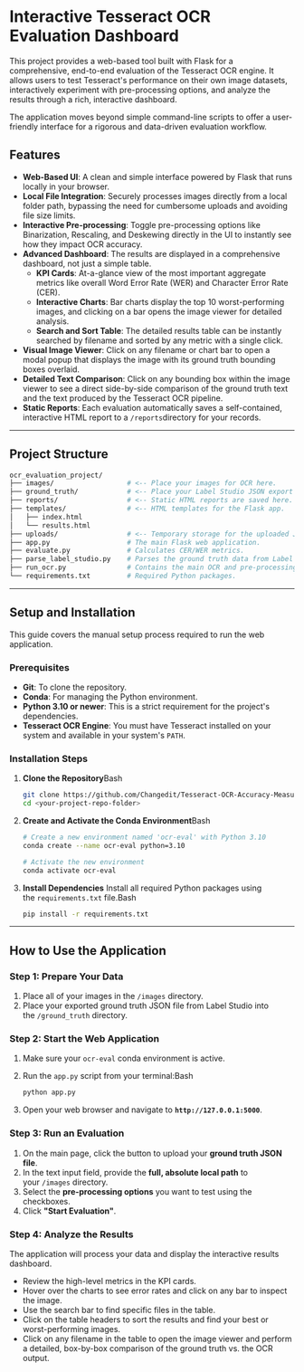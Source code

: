 # Interactive Tesseract OCR Evaluation Dashboard

This project provides a web-based tool built with Flask for a comprehensive, end-to-end evaluation of the Tesseract OCR engine. It allows users to test Tesseract's performance on their own image datasets, interactively experiment with pre-processing options, and analyze the results through a rich, interactive dashboard.

The application moves beyond simple command-line scripts to offer a user-friendly interface for a rigorous and data-driven evaluation workflow.

## Features

- **Web-Based UI**: A clean and simple interface powered by Flask that runs locally in your browser.
- **Local File Integration**: Securely processes images directly from a local folder path, bypassing the need for cumbersome uploads and avoiding file size limits.
- **Interactive Pre-processing**: Toggle pre-processing options like Binarization, Rescaling, and Deskewing directly in the UI to instantly see how they impact OCR accuracy.
- **Advanced Dashboard**: The results are displayed in a comprehensive dashboard, not just a simple table.
    - **KPI Cards**: At-a-glance view of the most important aggregate metrics like overall Word Error Rate (WER) and Character Error Rate (CER).
    - **Interactive Charts**: Bar charts display the top 10 worst-performing images, and clicking on a bar opens the image viewer for detailed analysis.
    - **Search and Sort Table**: The detailed results table can be instantly searched by filename and sorted by any metric with a single click.
- **Visual Image Viewer**: Click on any filename or chart bar to open a modal popup that displays the image with its ground truth bounding boxes overlaid.
- **Detailed Text Comparison**: Click on any bounding box within the image viewer to see a direct side-by-side comparison of the ground truth text and the text produced by the Tesseract OCR pipeline.
- **Static Reports**: Each evaluation automatically saves a self-contained, interactive HTML report to a `/reports`directory for your records.

---

## Project Structure

```bash
ocr_evaluation_project/
├── images/                  # <-- Place your images for OCR here.
├── ground_truth/            # <-- Place your Label Studio JSON export here.
├── reports/                 # <-- Static HTML reports are saved here.
├── templates/               # <-- HTML templates for the Flask app.
│   ├── index.html
│   └── results.html
├── uploads/                 # <-- Temporary storage for the uploaded JSON file.
├── app.py                   # The main Flask web application.
├── evaluate.py              # Calculates CER/WER metrics.
├── parse_label_studio.py    # Parses the ground truth data from Label Studio.
├── run_ocr.py               # Contains the main OCR and pre-processing logic.
└── requirements.txt         # Required Python packages.
```

---

## Setup and Installation

This guide covers the manual setup process required to run the web application.

### Prerequisites

- **Git**: To clone the repository.
- **Conda**: For managing the Python environment.
- **Python 3.10 or newer**: This is a strict requirement for the project's dependencies.
- **Tesseract OCR Engine**: You must have Tesseract installed on your system and available in your system's `PATH`.

### Installation Steps

1. **Clone the Repository**Bash
    
    ```bash
    git clone https://github.com/Changedit/Tesseract-OCR-Accuracy-Measurement
    cd <your-project-repo-folder>
    ```
    
2. **Create and Activate the Conda Environment**Bash
    
    ```bash
    # Create a new environment named 'ocr-eval' with Python 3.10
    conda create --name ocr-eval python=3.10
    
    # Activate the new environment
    conda activate ocr-eval
    ```
    
3. **Install Dependencies** Install all required Python packages using the `requirements.txt` file.Bash
    
    ```bash
    pip install -r requirements.txt
    ```
    

---

## How to Use the Application

### Step 1: Prepare Your Data

1. Place all of your images in the `/images` directory.
2. Place your exported ground truth JSON file from Label Studio into the `/ground_truth` directory.

### Step 2: Start the Web Application

1. Make sure your `ocr-eval` conda environment is active.
2. Run the `app.py` script from your terminal:Bash
    
    ```bash
    python app.py
    ```
    
3. Open your web browser and navigate to **`http://127.0.0.1:5000`**.

### Step 3: Run an Evaluation

1. On the main page, click the button to upload your **ground truth JSON file**.
2. In the text input field, provide the **full, absolute local path** to your `/images` directory.
3. Select the **pre-processing options** you want to test using the checkboxes.
4. Click **"Start Evaluation"**.

### Step 4: Analyze the Results

The application will process your data and display the interactive results dashboard.

- Review the high-level metrics in the KPI cards.
- Hover over the charts to see error rates and click on any bar to inspect the image.
- Use the search bar to find specific files in the table.
- Click on the table headers to sort the results and find your best or worst-performing images.
- Click on any filename in the table to open the image viewer and perform a detailed, box-by-box comparison of the ground truth vs. the OCR output.
